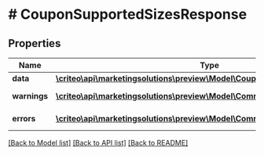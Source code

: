 # # CouponSupportedSizesResponse

## Properties

Name | Type | Description | Notes
------------ | ------------- | ------------- | -------------
**data** | [**\criteo\api\marketingsolutions\preview\Model\CouponSupportedSizesResource**](CouponSupportedSizesResource.md) |  | [optional]
**warnings** | [**\criteo\api\marketingsolutions\preview\Model\CommonProblem[]**](CommonProblem.md) |  | [optional] [readonly]
**errors** | [**\criteo\api\marketingsolutions\preview\Model\CommonProblem[]**](CommonProblem.md) |  | [optional] [readonly]

[[Back to Model list]](../../README.md#models) [[Back to API list]](../../README.md#endpoints) [[Back to README]](../../README.md)
